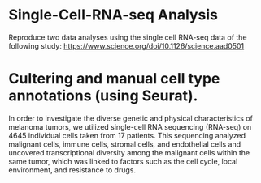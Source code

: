 # Single-Cell-RNA-seq Analysis
Reproduce two data analyses using the single cell RNA-seq data of the following study: https://www.science.org/doi/10.1126/science.aad0501

# Cultering and manual cell type annotations (using Seurat).
In order to investigate the diverse genetic and physical characteristics of melanoma tumors, we utilized single-cell RNA sequencing (RNA-seq) on 4645 individual cells taken from 17 patients. This sequencing analyzed malignant cells, immune cells, stromal cells, and endothelial cells and uncovered transcriptional diversity among the malignant cells within the same tumor, which was linked to factors such as the cell cycle, local environment, and resistance to drugs.



